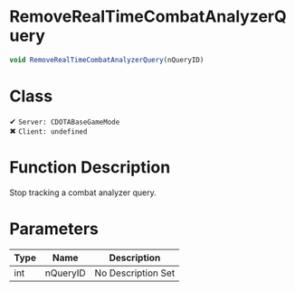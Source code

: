 # RemoveRealTimeCombatAnalyzerQuery
```js
void RemoveRealTimeCombatAnalyzerQuery(nQueryID)
```
# Class
✔ `Server: CDOTABaseGameMode`  
✖ `Client: undefined`  

# Function Description
Stop tracking a combat analyzer query.
# Parameters
Type|Name|Description
--|--|--
int|nQueryID|No Description Set
